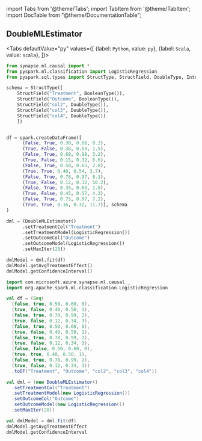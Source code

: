 import Tabs from '@theme/Tabs';
import TabItem from '@theme/TabItem';
import DocTable from "@theme/DocumentationTable";


## DoubleMLEstimator

<Tabs
defaultValue="py"
values={[
{label: `Python`, value: `py`},
{label: `Scala`, value: `scala`},
]}>
<TabItem value="py">

<!--pytest-codeblocks:cont-->

```python
from synapse.ml.causal import *
from pyspark.ml.classification import LogisticRegression
from pyspark.sql.types import StructType, StructField, DoubleType, IntegerType, BooleanType

schema = StructType([
    StructField("Treatment", BooleanType()),
    StructField("Outcome", BooleanType()),
    StructField("col2", DoubleType()),
    StructField("col3", DoubleType()),
    StructField("col4", DoubleType())
    ])


df = spark.createDataFrame([
      (False, True, 0.30, 0.66, 0.2),
      (True, False, 0.38, 0.53, 1.5),
      (False, True, 0.68, 0.98, 3.2),
      (True, False, 0.15, 0.32, 6.6),
      (False, True, 0.50, 0.65, 2.8),
      (True, True, 0.40, 0.54, 3.7),
      (False, True, 0.78, 0.97, 8.1),
      (True, False, 0.12, 0.32, 10.2),
      (False, True, 0.35, 0.63, 1.8),
      (True, False, 0.45, 0.57, 4.3),
      (False, True, 0.75, 0.97, 7.2),
      (True, True, 0.16, 0.32, 11.7)], schema
)

dml = (DoubleMLEstimator()
      .setTreatmentCol("Treatment")
      .setTreatmentModel(LogisticRegression())
      .setOutcomeCol("Outcome")
      .setOutcomeModel(LogisticRegression())
      .setMaxIter(20))

dmlModel = dml.fit(df)
dmlModel.getAvgTreatmentEffect()
dmlModel.getConfidenceInterval()
```

</TabItem>
<TabItem value="scala">

```scala
import com.microsoft.azure.synapse.ml.causal._
import org.apache.spark.ml.classification.LogisticRegression

val df = (Seq(
  (false, true, 0.50, 0.60, 0),
  (true, false, 0.40, 0.50, 1),
  (false, true, 0.78, 0.99, 2),
  (true, false, 0.12, 0.34, 3),
  (false, true, 0.50, 0.60, 0),
  (true, false, 0.40, 0.50, 1),
  (false, true, 0.78, 0.99, 2),
  (true, false, 0.12, 0.34, 3),
  (false, false, 0.50, 0.60, 0),
  (true, true, 0.40, 0.50, 1),
  (false, true, 0.78, 0.99, 2),
  (true, false, 0.12, 0.34, 3))
  .toDF("Treatment", "Outcome", "col2", "col3", "col4"))

val dml = (new DoubleMLEstimator()
  .setTreatmentCol("Treatment")
  .setTreatmentModel(new LogisticRegression())
  .setOutcomeCol("Outcome")
  .setOutcomeModel(new LogisticRegression())
  .setMaxIter(20))

val dmlModel = dml.fit(df)
dmlModel.getAvgTreatmentEffect
dmlModel.getConfidenceInterval
```

</TabItem>
</Tabs>

<DocTable className="DoubleMLEstimator"
py="synapse.ml.causal.html#module-synapse.ml.causal.DoubleMLEstimator"
scala="com/microsoft/azure/synapse/ml/causal/DoubleMLEstimator.html"
csharp="classSynapse_1_1ML_1_1Causal_1_1DoubleMLEstimator.html"
sourceLink="https://github.com/microsoft/SynapseML/blob/master/core/src/main/scala/com/microsoft/azure/synapse/ml/causal/DoubleMLEstimator.scala" />
